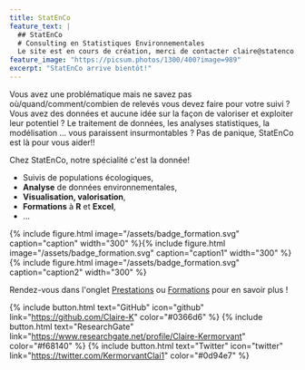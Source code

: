 ```yaml
---
title: StatEnCo
feature_text: |
  ## StatEnCo
  # Consulting en Statistiques Environnementales
  Le site est en cours de création, merci de contacter claire@statenco.com pour tous renseignements
feature_image: "https://picsum.photos/1300/400?image=989"
excerpt: "StatEnCo arrive bientôt!"
---
```


Vous avez une problématique mais ne savez pas où/quand/comment/combien de relevés vous devez faire pour votre suivi ? Vous avez des données et aucune idée sur la façon de valoriser et exploiter leur potentiel ? Le traitement de données, les analyses statistiques, la modélisation ... vous paraissent insurmontables ? Pas de panique, StatEnCo est là pour vous aider!!

Chez StatEnCo, notre spécialité c'est la donnée! 

 - Suivis de populations écologiques,
 - **Analyse** de données environnementales,
 - **Visualisation, valorisation**,
 - **Formations** à **R** et **Excel**,  
 - ...


{% include figure.html image="/assets/badge_formation.svg" caption="caption" width="300" %}{% include figure.html image="/assets/badge_formation.svg" caption="caption1" width="300" %}{% include figure.html image="/assets/badge_formation.svg" caption="caption2" width="300" %}

Rendez-vous dans l'onglet [Prestations](https://statenco.com/categories/) ou [Formations](https://statenco.com/formations/) pour en savoir plus ! 



{% include button.html text="GitHub" icon="github" link="https://github.com/Claire-K" color="#0366d6" %} {% include button.html text="ResearchGate" link="https://www.researchgate.net/profile/Claire-Kermorvant" color="#f68140" %} {% include button.html text="Twitter" icon="twitter" link="https://twitter.com/KermorvantClai1" color="#0d94e7" %} 


